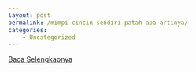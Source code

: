 ```yaml
---
layout: post
permalink: /mimpi-cincin-sendiri-patah-apa-artinya/
categories:
    - Uncategorized
---
```


[Baca Selengkapnya](/02)